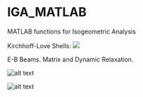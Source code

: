 # IGA_MATLAB
MATLAB functions for Isogeometric Analysis


Kirchhoff-Love Shells: 
![](https://github.com/joelhi/IGA_MATLAB/blob/master/KL%20Shell/Resources/Surface_e11.gif)


E-B Beams. Matrix and Dynamic Relaxation.

![alt text](https://github.com/joelhi/IGA_MATLAB/blob/master/Beam/Gifs/Elastica1.gif)

![alt text](https://github.com/joelhi/IGA_MATLAB/blob/master/Beam/Gifs/DR_Faster.gif)

